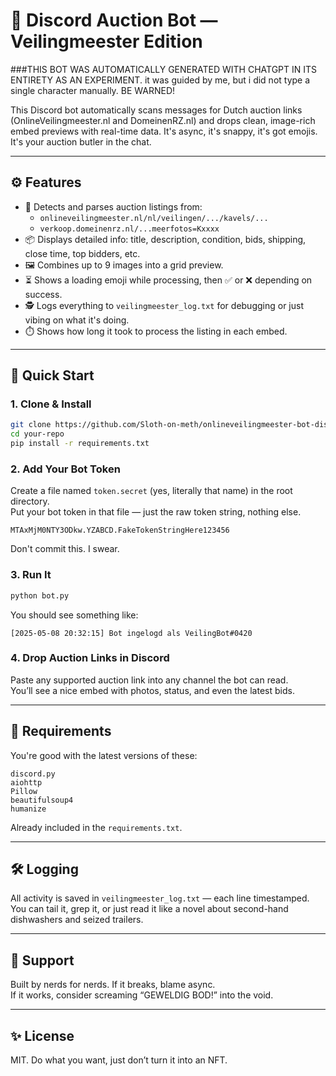 # 🧠 Discord Auction Bot — Veilingmeester Edition


###THIS BOT WAS AUTOMATICALLY GENERATED WITH CHATGPT IN ITS ENTIRETY AS AN EXPERIMENT. it was guided by me, but i did not type a single character manually. BE WARNED!


This Discord bot automatically scans messages for Dutch auction links (OnlineVeilingmeester.nl and DomeinenRZ.nl) and drops clean, image-rich embed previews with real-time data. It's async, it's snappy, it's got emojis. It's your auction butler in the chat.

---

## ⚙️ Features

- 🧠 Detects and parses auction listings from:
  - `onlineveilingmeester.nl/nl/veilingen/.../kavels/...`
  - `verkoop.domeinenrz.nl/...meerfotos=Kxxxx`
- 📦 Displays detailed info: title, description, condition, bids, shipping, close time, top bidders, etc.
- 🖼️ Combines up to 9 images into a grid preview.
- ⏳ Shows a loading emoji while processing, then ✅ or ❌ depending on success.
- 🕵️ Logs everything to `veilingmeester_log.txt` for debugging or just vibing on what it's doing.
- ⏱️ Shows how long it took to process the listing in each embed.

---

## 🚀 Quick Start

### 1. Clone & Install

```bash
git clone https://github.com/Sloth-on-meth/onlineveilingmeester-bot-discord/
cd your-repo
pip install -r requirements.txt
```

### 2. Add Your Bot Token

Create a file named `token.secret` (yes, literally that name) in the root directory.  
Put your bot token in that file — just the raw token string, nothing else.

```
MTAxMjM0NTY3ODkw.YZABCD.FakeTokenStringHere123456
```

Don't commit this. I swear.

### 3. Run It

```bash
python bot.py
```

You should see something like:

```
[2025-05-08 20:32:15] Bot ingelogd als VeilingBot#0420
```

### 4. Drop Auction Links in Discord

Paste any supported auction link into any channel the bot can read.  
You’ll see a nice embed with photos, status, and even the latest bids.

---

## 🔗 Requirements

You're good with the latest versions of these:

```
discord.py
aiohttp
Pillow
beautifulsoup4
humanize
```

Already included in the `requirements.txt`.

---

## 🛠️ Logging

All activity is saved in `veilingmeester_log.txt` — each line timestamped.  
You can tail it, grep it, or just read it like a novel about second-hand dishwashers and seized trailers.

---

## 💬 Support

Built by nerds for nerds. If it breaks, blame async.  
If it works, consider screaming “GEWELDIG BOD!” into the void.

---

## ✨ License

MIT. Do what you want, just don’t turn it into an NFT.
